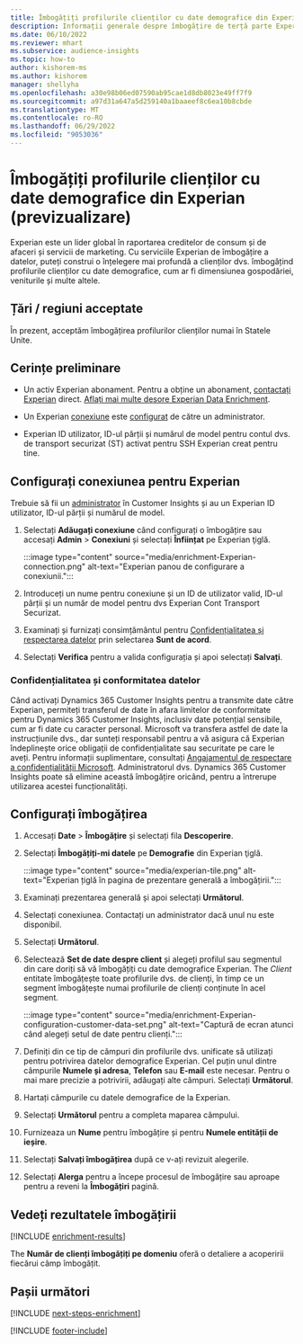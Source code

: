 ```yaml
---
title: Îmbogățiți profilurile clienților cu date demografice din Experian (previzualizare)
description: Informații generale despre îmbogățire de terță parte Experian.
ms.date: 06/10/2022
ms.reviewer: mhart
ms.subservice: audience-insights
ms.topic: how-to
author: kishorem-ms
ms.author: kishorem
manager: shellyha
ms.openlocfilehash: a30e98b06ed07590ab95cae1d8db8023e49ff7f9
ms.sourcegitcommit: a97d31a647a5d259140a1baaeef8c6ea10b8cbde
ms.translationtype: MT
ms.contentlocale: ro-RO
ms.lasthandoff: 06/29/2022
ms.locfileid: "9053036"
---
```

# <a name="enrich-customer-profiles-with-demographics-from-experian-preview"></a>Îmbogățiți profilurile clienților cu date demografice din Experian (previzualizare)

Experian este un lider global în raportarea creditelor de consum și de afaceri și servicii de marketing. Cu serviciile Experian de îmbogățire a datelor, puteți construi o înțelegere mai profundă a clienților dvs. îmbogățind profilurile clienților cu date demografice, cum ar fi dimensiunea gospodăriei, veniturile și multe altele.

## <a name="supported-countriesregions"></a>Țări / regiuni acceptate

În prezent, acceptăm îmbogățirea profilurilor clienților numai în Statele Unite.

## <a name="prerequisites"></a>Cerințe preliminare

- Un activ Experian abonament. Pentru a obține un abonament, [contactați Experian](https://www.experian.com/marketing-services/contact) direct. [Aflați mai multe desore Experian Data Enrichment](https://www.experian.com/marketing-services/microsoft?cmpid=ems_web_mci_cdppage).

- Un Experian [conexiune](connections.md) este [configurat](#configure-the-connection-for-experian) de către un administrator.

- Experian ID utilizator, ID-ul părții și numărul de model pentru contul dvs. de transport securizat (ST) activat pentru SSH Experian creat pentru tine.

## <a name="configure-the-connection-for-experian"></a>Configurați conexiunea pentru Experian

Trebuie să fii un [administrator](permissions.md#admin) în Customer Insights și au un Experian ID utilizator, ID-ul părții și numărul de model.

1. Selectați **Adăugați conexiune** când configurați o îmbogățire sau accesați **Admin** > **Conexiuni** și selectați **Înființat** pe Experian ţiglă.

   :::image type="content" source="media/enrichment-Experian-connection.png" alt-text="Experian panou de configurare a conexiunii.":::

1. Introduceți un nume pentru conexiune și un ID de utilizator valid, ID-ul părții și un număr de model pentru dvs Experian Cont Transport Securizat.

1. Examinați și furnizați consimțământul pentru [Confidențialitatea și respectarea datelor](#data-privacy-and-compliance) prin selectarea **Sunt de acord**.

1. Selectați **Verifica** pentru a valida configurația și apoi selectați **Salvați**.

### <a name="data-privacy-and-compliance"></a>Confidențialitatea și conformitatea datelor

Când activați Dynamics 365 Customer Insights pentru a transmite date către Experian, permiteți transferul de date în afara limitelor de conformitate pentru Dynamics 365 Customer Insights, inclusiv date potențial sensibile, cum ar fi date cu caracter personal. Microsoft va transfera astfel de date la instrucțiunile dvs., dar sunteți responsabil pentru a vă asigura că Experian îndeplinește orice obligații de confidențialitate sau securitate pe care le aveți. Pentru informații suplimentare, consultați [Angajamentul de respectare a confidențialității Microsoft](https://go.microsoft.com/fwlink/?linkid=396732). Administratorul dvs. Dynamics 365 Customer Insights poate să elimine această îmbogățire oricând, pentru a întrerupe utilizarea acestei funcționalități.

## <a name="configure-the-enrichment"></a>Configurați îmbogățirea

1. Accesați **Date** > **Îmbogățire** și selectați fila **Descoperire**.

1. Selectați **Îmbogățiți-mi datele** pe **Demografie** din Experian ţiglă.

   :::image type="content" source="media/experian-tile.png" alt-text="Experian țiglă în pagina de prezentare generală a îmbogățirii.":::

1. Examinați prezentarea generală și apoi selectați **Următorul**.

1. Selectați conexiunea. Contactați un administrator dacă unul nu este disponibil.

1. Selectați **Următorul**.

1. Selectează **Set de date despre client** și alegeți profilul sau segmentul din care doriți să vă îmbogățiți cu date demografice Experian. The *Client* entitate îmbogățește toate profilurile dvs. de clienți, în timp ce un segment îmbogățește numai profilurile de clienți conținute în acel segment.

    :::image type="content" source="media/enrichment-Experian-configuration-customer-data-set.png" alt-text="Captură de ecran atunci când alegeți setul de date pentru clienți.":::

1. Definiți din ce tip de câmpuri din profilurile dvs. unificate să utilizați pentru potrivirea datelor demografice Experian. Cel puțin unul dintre câmpurile **Numele și adresa**, **Telefon** sau **E-mail** este necesar. Pentru o mai mare precizie a potrivirii, adăugați alte câmpuri. Selectați **Următorul**.

1. Hartați câmpurile cu datele demografice de la Experian.

1. Selectați **Următorul** pentru a completa maparea câmpului.

1. Furnizeaza un **Nume** pentru îmbogățire și pentru **Numele entității de ieșire**.

1. Selectați **Salvați îmbogățirea** după ce v-ați revizuit alegerile.

1. Selectați **Alerga** pentru a începe procesul de îmbogățire sau aproape pentru a reveni la **Îmbogățiri** pagină.

## <a name="view-enrichment-results"></a>Vedeți rezultatele îmbogățirii

[!INCLUDE [enrichment-results](includes/enrichment-results.md)]

The **Număr de clienți îmbogățiți pe domeniu** oferă o detaliere a acoperirii fiecărui câmp îmbogățit.

## <a name="next-steps"></a>Pașii următori

[!INCLUDE [next-steps-enrichment](includes/next-steps-enrichment.md)]

[!INCLUDE [footer-include](includes/footer-banner.md)]
